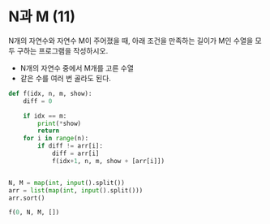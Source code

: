 # N과 M (11)

N개의 자연수와 자연수 M이 주어졌을 때, 아래 조건을 만족하는 길이가 M인 수열을 모두 구하는 프로그램을 작성하시오.

- N개의 자연수 중에서 M개를 고른 수열
- 같은 수를 여러 번 골라도 된다.

```python
def f(idx, n, m, show):
    diff = 0

    if idx == m:
        print(*show)
        return
    for i in range(n):
        if diff != arr[i]:
            diff = arr[i]
            f(idx+1, n, m, show + [arr[i]])


N, M = map(int, input().split())
arr = list(map(int, input().split()))
arr.sort()

f(0, N, M, [])
```

